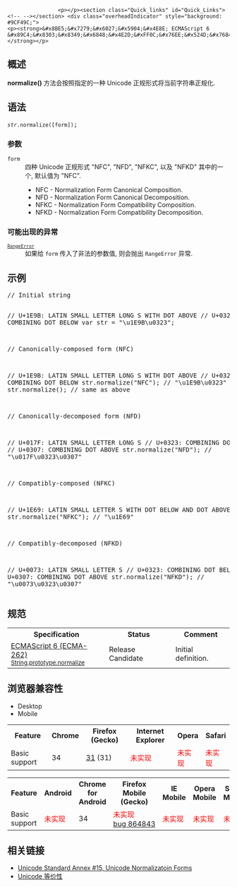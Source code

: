 
                
                  
                    <p></p><section class="Quick_links" id="Quick_Links"><!-- --></section> <div class="overheadIndicator" style="background: #9CF49C;"> 
    <p><strong>&#x8BE5;&#x7279;&#x6027;&#x5904;&#x4E8E; ECMAScript 6 &#x89C4;&#x8303;&#x8349;&#x6848;&#x4E2D;&#xFF0C;&#x76EE;&#x524D;&#x7684;&#x5B9E;&#x73B0;&#x5728;&#x672A;&#x6765;&#x53EF;&#x80FD;&#x4F1A;&#x53D1;&#x751F;&#x5FAE;&#x8C03;&#xFF0C;&#x8BF7;&#x8C28;&#x614E;&#x4F7F;&#x7528;&#x3002;</strong></p> 
</div><p></p>
<h2 id="Summary" name="Summary">&#x6982;&#x8FF0;</h2>
<p><strong>normalize()</strong>&#xA0;&#x65B9;&#x6CD5;&#x4F1A;&#x6309;&#x7167;&#x6307;&#x5B9A;&#x7684;&#x4E00;&#x79CD; Unicode &#x6B63;&#x89C4;&#x5F62;&#x5F0F;&#x5C06;&#x5F53;&#x524D;&#x5B57;&#x7B26;&#x4E32;&#x6B63;&#x89C4;&#x5316;.</p>
<h2 id="Syntax" name="Syntax">&#x8BED;&#x6CD5;</h2>
<pre class="syntaxbox"><code class="brush:js;"><em>str</em>.normalize([form])</code>;</pre>
<h3 id=".E5.8F.82.E6.95.B0">&#x53C2;&#x6570;</h3>
<dl>
 <dt>
  <code>form</code></dt>
 <dd>
  &#x56DB;&#x79CD; Unicode &#x6B63;&#x89C4;&#x5F62;&#x5F0F; &quot;NFC&quot;, &quot;NFD&quot;, &quot;NFKC&quot;, &#x4EE5;&#x53CA; &quot;NFKD&quot; &#x5176;&#x4E2D;&#x7684;&#x4E00;&#x4E2A;, &#x9ED8;&#x8BA4;&#x503C;&#x4E3A;&#xA0;&quot;NFC&quot;.
  <ul>
   <li>NFC - Normalization Form Canonical Composition.</li>
   <li>NFD - Normalization Form Canonical Decomposition.</li>
   <li>NFKC - Normalization Form Compatibility Composition.</li>
   <li>NFKD - Normalization Form Compatibility Decomposition.</li>
  </ul>
 </dd>
</dl>
<h3 id=".E5.8F.AF.E8.83.BD.E5.87.BA.E7.8E.B0.E7.9A.84.E5.BC.82.E5.B8.B8">&#x53EF;&#x80FD;&#x51FA;&#x73B0;&#x7684;&#x5F02;&#x5E38;</h3>
<dl>
 <dt>
  <code><a class="new" href="/zh-CN/docs/Web/JavaScript/Reference/Global_Objects/RangeError" title="&#x6B64;&#x9875;&#x9762;&#x4ECD;&#x672A;&#x88AB;&#x672C;&#x5730;&#x5316;, &#x671F;&#x5F85;&#x60A8;&#x7684;&#x7FFB;&#x8BD1;!"><code>RangeError</code></a></code></dt>
 <dd>
  &#x5982;&#x679C;&#x7ED9;&#xA0;<code>form</code>&#xA0;&#x4F20;&#x5165;&#x4E86;&#x975E;&#x6CD5;&#x7684;&#x53C2;&#x6570;&#x503C;, &#x5219;&#x4F1A;&#x629B;&#x51FA;&#xA0;<span><code>RangeError</code> &#x5F02;&#x5E38;.</span></dd>
</dl>
<h2 id=".E7.A4.BA.E4.BE.8B">&#x793A;&#x4F8B;</h2>
<pre class="brush:js;">// Initial string

// U+1E9B: LATIN SMALL LETTER LONG S WITH DOT ABOVE
// U+0323: COMBINING DOT BELOW
var str = &quot;\u1E9B\u0323&quot;;


// Canonically-composed form (NFC)

// U+1E9B: LATIN SMALL LETTER LONG S WITH DOT ABOVE
// U+0323: COMBINING DOT BELOW
str.normalize(&quot;NFC&quot;); // &quot;\u1E9B\u0323&quot;
str.normalize(); // same as above


// Canonically-decomposed form (NFD)

// U+017F: LATIN SMALL LETTER LONG S
// U+0323: COMBINING DOT BELOW
// U+0307: COMBINING DOT ABOVE
str.normalize(&quot;NFD&quot;); // &quot;\u017F\u0323\u0307&quot;


// Compatibly-composed (NFKC)

// U+1E69: LATIN SMALL LETTER S WITH DOT BELOW AND DOT ABOVE
str.normalize(&quot;NFKC&quot;); // &quot;\u1E69&quot;


// Compatibly-decomposed (NFKD)

// U+0073: LATIN SMALL LETTER S
// U+0323: COMBINING DOT BELOW
// U+0307: COMBINING DOT ABOVE
str.normalize(&quot;NFKD&quot;); // &quot;\u0073\u0323\u0307&quot;
</pre>
<h2 id=".E8.A7.84.E8.8C.83">&#x89C4;&#x8303;</h2>
<table class="standard-table">
 <tbody>
  <tr>
   <th scope="col">Specification</th>
   <th scope="col">Status</th>
   <th scope="col">Comment</th>
  </tr>
  <tr>
   <td><a class="external" href="http://people.mozilla.org/~jorendorff/es6-draft.html#sec-string.prototype.normalize" hreflang="en" lang="en">ECMAScript 6 (ECMA-262)<br><small lang="zh-CN">String.prototype.normalize</small></a></td>
   <td><span class="spec-RC">Release Candidate</span></td>
   <td>Initial definition.</td>
  </tr>
 </tbody>
</table>
<h2 id=".E6.B5.8F.E8.A7.88.E5.99.A8.E5.85.BC.E5.AE.B9.E6.80.A7">&#x6D4F;&#x89C8;&#x5668;&#x517C;&#x5BB9;&#x6027;</h2>
<p></p><div class="htab"> 
    <a id="AutoCompatibilityTable" name="AutoCompatibilityTable"></a> 
    <ul> 
        <li class="selected"><a>Desktop</a></li> 
        <li><a>Mobile</a></li> 
    </ul> 
</div><p></p>
<div id="compat-desktop">
 <table class="compat-table">
  <tbody>
   <tr>
    <th>Feature</th>
    <th>Chrome</th>
    <th>Firefox (Gecko)</th>
    <th>Internet Explorer</th>
    <th>Opera</th>
    <th>Safari</th>
   </tr>
   <tr>
    <td>Basic support</td>
    <td>34</td>
    <td><a href="/en-US/Firefox/Releases/31" title="Released on 2014-07-22.">31</a> (31)</td>
    <td><span style="color: #f00;">&#x672A;&#x5B9E;&#x73B0;</span></td>
    <td><span style="color: #f00;">&#x672A;&#x5B9E;&#x73B0;</span></td>
    <td><span style="color: #f00;">&#x672A;&#x5B9E;&#x73B0;</span></td>
   </tr>
  </tbody>
 </table>
</div>
<div id="compat-mobile">
 <table class="compat-table">
  <tbody>
   <tr>
    <th>Feature</th>
    <th>Android</th>
    <th>Chrome for Android</th>
    <th>Firefox Mobile (Gecko)</th>
    <th>IE Mobile</th>
    <th>Opera Mobile</th>
    <th>Safari Mobile</th>
   </tr>
   <tr>
    <td>Basic support</td>
    <td><span style="color: #f00;">&#x672A;&#x5B9E;&#x73B0;</span></td>
    <td>34</td>
    <td><span style="color: #f00;">&#x672A;&#x5B9E;&#x73B0;</span><br>
     <a class="external" href="https://bugzilla.mozilla.org/show_bug.cgi?id=864843" title="Enable ECMAScript Internationalization API for Firefox on Android">bug&#xA0;864843</a></td>
    <td><span style="color: #f00;">&#x672A;&#x5B9E;&#x73B0;</span></td>
    <td><span style="color: #f00;">&#x672A;&#x5B9E;&#x73B0;</span></td>
    <td><span style="color: #f00;">&#x672A;&#x5B9E;&#x73B0;</span></td>
   </tr>
  </tbody>
 </table>
</div>
<h2 id="See_also" name="See_also">&#x76F8;&#x5173;&#x94FE;&#x63A5;</h2>
<ul>
 <li><a class="external" href="http://www.unicode.org/reports/tr15/">Unicode Standard Annex #15, Unicode Normalizatoin Forms</a></li>
 <li><a class="external" href="http://zh.wikipedia.org/zh-cn/Unicode%E7%AD%89%E5%83%B9%E6%80%A7">Unicode &#x7B49;&#x4EF7;&#x6027;</a></li>
</ul>
                  
                
              